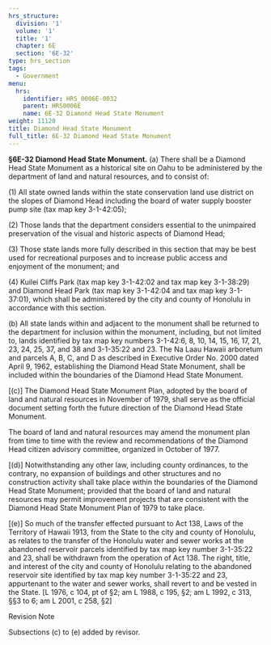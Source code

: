 ```yaml
---
hrs_structure:
  division: '1'
  volume: '1'
  title: '1'
  chapter: 6E
  section: '6E-32'
type: hrs_section
tags:
  - Government
menu:
  hrs:
    identifier: HRS_0006E-0032
    parent: HRS0006E
    name: 6E-32 Diamond Head State Monument
weight: 11120
title: Diamond Head State Monument
full_title: 6E-32 Diamond Head State Monument
---
```

**§6E-32 Diamond Head State Monument.** (a) There shall be a Diamond Head State Monument as a historical site on Oahu to be administered by the department of land and natural resources, and to consist of:

(1) All state owned lands within the state conservation land use district on the slopes of Diamond Head including the board of water supply booster pump site (tax map key 3-1-42:05);

(2) Those lands that the department considers essential to the unimpaired preservation of the visual and historic aspects of Diamond Head;

(3) Those state lands more fully described in this section that may be best used for recreational purposes and to increase public access and enjoyment of the monument; and

(4) Kuilei Cliffs Park (tax map key 3-1-42:02 and tax map key 3-1-38:29) and Diamond Head Park (tax map key 3-1-42:04 and tax map key 3-1-37:01), which shall be administered by the city and county of Honolulu in accordance with this section.

(b) All state lands within and adjacent to the monument shall be returned to the department for inclusion within the monument, including, but not limited to, lands identified by tax map key numbers 3-1-42:6, 8, 10, 14, 15, 16, 17, 21, 23, 24, 25, 37, and 38 and 3-1-35:22 and 23\. The Na Laau Hawaii arboretum and parcels A, B, C, and D as described in Executive Order No. 2000 dated April 9, 1962, establishing the Diamond Head State Monument, shall be included within the boundaries of the Diamond Head State Monument.

[(c)] The Diamond Head State Monument Plan, adopted by the board of land and natural resources in November of 1979, shall serve as the official document setting forth the future direction of the Diamond Head State Monument.

The board of land and natural resources may amend the monument plan from time to time with the review and recommendations of the Diamond Head citizen advisory committee, organized in October of 1977.

[(d)] Notwithstanding any other law, including county ordinances, to the contrary, no expansion of buildings and other structures and no construction activity shall take place within the boundaries of the Diamond Head State Monument; provided that the board of land and natural resources may permit improvement projects that are consistent with the Diamond Head State Monument Plan of 1979 to take place.

[(e)] So much of the transfer effected pursuant to Act 138, Laws of the Territory of Hawaii 1913, from the State to the city and county of Honolulu, as relates to the transfer of the Honolulu water and sewer works at the abandoned reservoir parcels identified by tax map key number 3-1-35:22 and 23, shall be withdrawn from the operation of Act 138\. The right, title, and interest of the city and county of Honolulu relating to the abandoned reservoir site identified by tax map key number 3-1-35:22 and 23, appurtenant to the water and sewer works, shall revert to and be vested in the State. [L 1976, c 104, pt of §2; am L 1988, c 195, §2; am L 1992, c 313, §§3 to 6; am L 2001, c 258, §2]

Revision Note

Subsections (c) to (e) added by revisor.